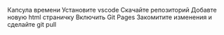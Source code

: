 Капсула времени
Установите vscode
Скачайте репозиторий
Добавте  новую html страничку
Включить Git Pages
Закомитите изменения и сделайте git pull
